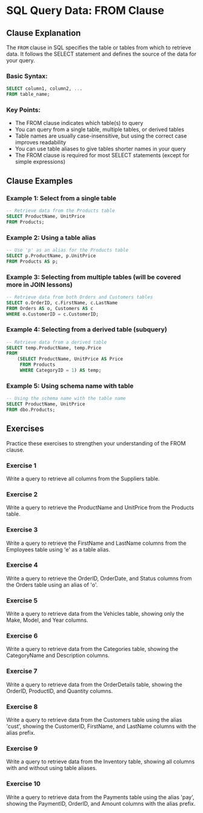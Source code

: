 # SQL Query Data: FROM Clause

## Clause Explanation

The `FROM` clause in SQL specifies the table or tables from which to retrieve data. It follows the SELECT statement and defines the source of the data for your query.

### Basic Syntax:
```sql
SELECT column1, column2, ...
FROM table_name;
```

### Key Points:
- The FROM clause indicates which table(s) to query
- You can query from a single table, multiple tables, or derived tables
- Table names are usually case-insensitive, but using the correct case improves readability
- You can use table aliases to give tables shorter names in your query
- The FROM clause is required for most SELECT statements (except for simple expressions)

## Clause Examples

### Example 1: Select from a single table
```sql
-- Retrieve data from the Products table
SELECT ProductName, UnitPrice
FROM Products;
```

### Example 2: Using a table alias
```sql
-- Use 'p' as an alias for the Products table
SELECT p.ProductName, p.UnitPrice
FROM Products AS p;
```

### Example 3: Selecting from multiple tables (will be covered more in JOIN lessons)
```sql
-- Retrieve data from both Orders and Customers tables
SELECT o.OrderID, c.FirstName, c.LastName
FROM Orders AS o, Customers AS c
WHERE o.CustomerID = c.CustomerID;
```

### Example 4: Selecting from a derived table (subquery)
```sql
-- Retrieve data from a derived table
SELECT temp.ProductName, temp.Price
FROM 
    (SELECT ProductName, UnitPrice AS Price 
     FROM Products 
     WHERE CategoryID = 1) AS temp;
```

### Example 5: Using schema name with table
```sql
-- Using the schema name with the table name
SELECT ProductName, UnitPrice
FROM dbo.Products;
```

## Exercises

Practice these exercises to strengthen your understanding of the FROM clause.

### Exercise 1
Write a query to retrieve all columns from the Suppliers table.

### Exercise 2
Write a query to retrieve the ProductName and UnitPrice from the Products table.

### Exercise 3
Write a query to retrieve the FirstName and LastName columns from the Employees table using 'e' as a table alias.

### Exercise 4
Write a query to retrieve the OrderID, OrderDate, and Status columns from the Orders table using an alias of 'o'.

### Exercise 5
Write a query to retrieve data from the Vehicles table, showing only the Make, Model, and Year columns.

### Exercise 6
Write a query to retrieve data from the Categories table, showing the CategoryName and Description columns.

### Exercise 7
Write a query to retrieve data from the OrderDetails table, showing the OrderID, ProductID, and Quantity columns.

### Exercise 8
Write a query to retrieve data from the Customers table using the alias 'cust', showing the CustomerID, FirstName, and LastName columns with the alias prefix.

### Exercise 9
Write a query to retrieve data from the Inventory table, showing all columns with and without using table aliases.

### Exercise 10
Write a query to retrieve data from the Payments table using the alias 'pay', showing the PaymentID, OrderID, and Amount columns with the alias prefix.
